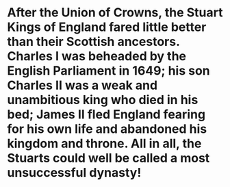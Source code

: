 # After the Union of Crowns, the Stuart Kings of England fared little better than their Scottish ancestors. Charles I was beheaded by the English Parliament in 1649; his son Charles II was a weak and unambitious king who died in his bed; James II fled England fearing for his own life and abandoned his kingdom and throne. All in all, the Stuarts could well be called a most unsuccessful dynasty!